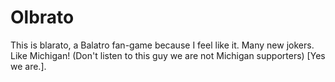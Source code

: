 # Olbrato
This is blarato, a Balatro fan-game because I feel like it. Many new jokers. Like Michigan! (Don't listen to this guy we are not Michigan supporters) [Yes we are.].

